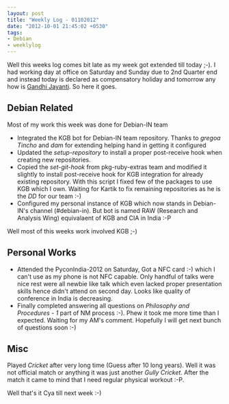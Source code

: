 ```yaml
---
layout: post
title: "Weekly Log - 01102012"
date: "2012-10-01 21:45:02 +0530"
tags:
- Debian
- weeklylog
---
```


Well this weeks log comes bit late as my week got extended till today ;-).
I had working day at office on Saturday and Sunday due to 2nd Quarter end
and instead today is declared as compensatory holiday and tomorrow any how
is [Gandhi Jayanti](https://en.wikipedia.org/wiki/Gandhi_Jayanti). So here
it goes.

Debian Related
--------------

Most of my work this week was done for Debian-IN team

* Integrated the KGB bot for Debian-IN team repository. Thanks to *gregoa*
  *Tincho* and *dam* for extending helping hand in getting it configured
* Updated the *setup-repository* to install a proper post-receive hook when
  creating new repositories.
* Copied the *set-git-hook* from pkg-ruby-extras team and modified it slightly
  to install post-receive hook for KGB integration for already existing repository.
  With this script I fixed few of the packages to use KGB which I own. Waiting
  for Kartik to fix remaining repositories as he is the *DD* for our team :-)
* Configured my personal instance of KGB which now stands in Debian-IN's channel
  (#debian-in). But bot is named RAW (Research and Analysis Wing) equivalaent
  of KGB and CIA in India :-P
  
Well most of this weeks work involved KGB ;-)

Personal Works
--------------

* Attended the PyconIndia-2012 on Saturday, Got a NFC card :-) which I can't
  use as my phone is not NFC capable. Only handful of talks were nice rest were
  all newbie like talk which even lacked proper presentation skills hence didn't
  attend on second day. Looks like quality of conference in India is decreasing.
* Finally completed answering all questions on *Philosophy and Procedures - 1* part
  of NM process :-). Phew it took me more time than I expected. Waiting for my AM's
  comment. Hopefully I will get next bunch of questions soon :-)
  
Misc
----

Played *Cricket* after very long time (Guess after 10 long years). Well it was not
official match or anything it was just another *Gully Cricket*. After the match it
came to mind that I need regular physical workout :-P.

Well that's it Cya till next week :-)
